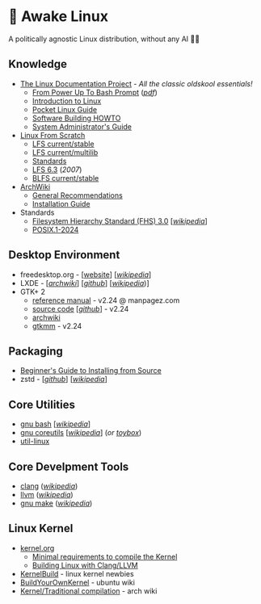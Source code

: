 # 🐧 Awake Linux
A politically agnostic Linux distribution, without any AI 🐄💩

## Knowledge
* [The Linux Documentation Project](https://tldp.org/) - _All the classic oldskool essentials!_
  - [From Power Up To Bash Prompt](https://tldp.org/HOWTO/From-PowerUp-To-Bash-Prompt-HOWTO.html) ([_pdf_](https://tldp.org/HOWTO/pdf/From-PowerUp-To-Bash-Prompt-HOWTO.pdf))
  - [Introduction to Linux](https://tldp.org/LDP/intro-linux/html/index.html)
  - [Pocket Linux Guide](https://tldp.org/LDP/Pocket-Linux-Guide/html/index.html)
  - [Software Building HOWTO](https://tldp.org/HOWTO/Software-Building-HOWTO.html)
  - [System Administrator's Guide](https://tldp.org/LDP/sag/html/index.html)
* [Linux From Scratch](https://www.linuxfromscratch.org/)
  - [LFS current/stable](https://linuxfromscratch.org/lfs/view/stable/)
  - [LFS current/multilib](https://www.linuxfromscratch.org/~thomas/multilib/index.html)
  - [Standards](https://linuxfromscratch.org/lfs/view/stable/prologue/standards.html)
  - [LFS 6.3](https://linuxfromscratch.org/museum/lfs-museum/6.3/LFS-BOOK-6.3-HTML/) (_2007_)
  - [BLFS current/stable](https://linuxfromscratch.org/blfs/view/stable/)
* [ArchWiki](https://wiki.archlinux.org/title/Main_page)
  - [General Recommendations](https://wiki.archlinux.org/title/General_recommendations)
  - [Installation Guide](https://wiki.archlinux.org/title/Installation_guide)
* Standards
  - [Filesystem Hierarchy Standard (FHS) 3.0](https://refspecs.linuxfoundation.org/FHS_3.0/fhs/index.html) [[_wikipedia_](https://en.wikipedia.org/wiki/Filesystem_Hierarchy_Standard)]
  - [POSIX.1-2024](https://pubs.opengroup.org/onlinepubs/9799919799/)

## Desktop Environment
* freedesktop.org - [[website](https://www.freedesktop.org/wiki/)] [[_wikipedia_](https://en.wikipedia.org/wiki/Freedesktop.org)]
* LXDE - [[_archwiki_](https://wiki.archlinux.org/title/LXDE)] [[_github_](https://github.com/lxde)] [[_wikipedia_](https://en.wikipedia.org/wiki/LXDE))]
* GTK+ 2
  - [reference manual](https://www.manpagez.com/html/gtk2/gtk2-2.24.29/) - v2.24 @ manpagez.com
  - [source code](https://download.gnome.org/sources/gtk%2B/2.24/) [[_github_](https://github.com/GNOME/gtk/tree/2.24.33)] - v2.24
  - [archwiki](https://wiki.archlinux.org/title/GTK)
  - [gtkmm](https://download.gnome.org/sources/gtkmm/2.24/) - v2.24

## Packaging
* [Beginner's Guide to Installing from Source](https://moi.vonos.net/linux/beginners-installing-from-source/)
* zstd - [[_github_](https://github.com/facebook/zstd)] [[_wikipedia_](https://en.wikipedia.org/wiki/Zstd)]

## Core Utilities
* [gnu bash](https://www.gnu.org/software/bash/) [[_wikipedia_](https://en.wikipedia.org/wiki/Bash_(Unix_shell))]
* [gnu coreutils](https://www.gnu.org/software/coreutils/coreutils.html) [[_wikipedia_](https://en.wikipedia.org/wiki/List_of_GNU_Core_Utilities_commands)] (_or [toybox](http://www.landley.net/toybox/)_)
* [util-linux](https://en.wikipedia.org/wiki/Util-linux)

## Core Develpment Tools
* [clang](https://clang.llvm.org/) ([_wikipedia_](https://en.wikipedia.org/wiki/Clang))
* [llvm](https://llvm.org/) ([_wikipedia_](https://en.wikipedia.org/wiki/LLVM))
* [gnu make](https://www.gnu.org/software/make/) ([_wikipedia_](https://en.wikipedia.org/wiki/Make_(software)))

## Linux Kernel
* [kernel.org](https://kernel.org/)
  - [Minimal requirements to compile the Kernel](https://www.kernel.org/doc/html/latest/process/changes.html)
  - [Building Linux with Clang/LLVM](https://www.kernel.org/doc/html/latest/kbuild/llvm.html)
* [KernelBuild](https://kernelnewbies.org/KernelBuild) - linux kernel newbies
* [BuildYourOwnKernel](https://wiki.ubuntu.com/Kernel/BuildYourOwnKernel) - ubuntu wiki
* [Kernel/Traditional compilation](https://wiki.archlinux.org/title/Kernel/Traditional_compilation) - arch wiki
